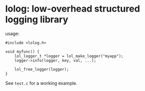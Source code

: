 # lolog: low-overhead structured logging library

usage:

    #include <lolog.h>

    void myfunc() {
        lol_logger_t *logger = lol_make_logger("myapp");
        logger->info(logger, key, val, ...);

        lol_free_logger(logger);
    }

See `test.c` for a working example.

